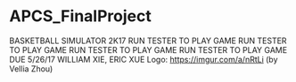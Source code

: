 # APCS_FinalProject
BASKETBALL SIMULATOR 2K17
RUN TESTER TO PLAY GAME
RUN TESTER TO PLAY GAME
RUN TESTER TO PLAY GAME
RUN TESTER TO PLAY GAME
DUE 5/26/17
WILLIAM XIE, ERIC XUE
Logo: https://imgur.com/a/nRtLi (by Vellia Zhou)